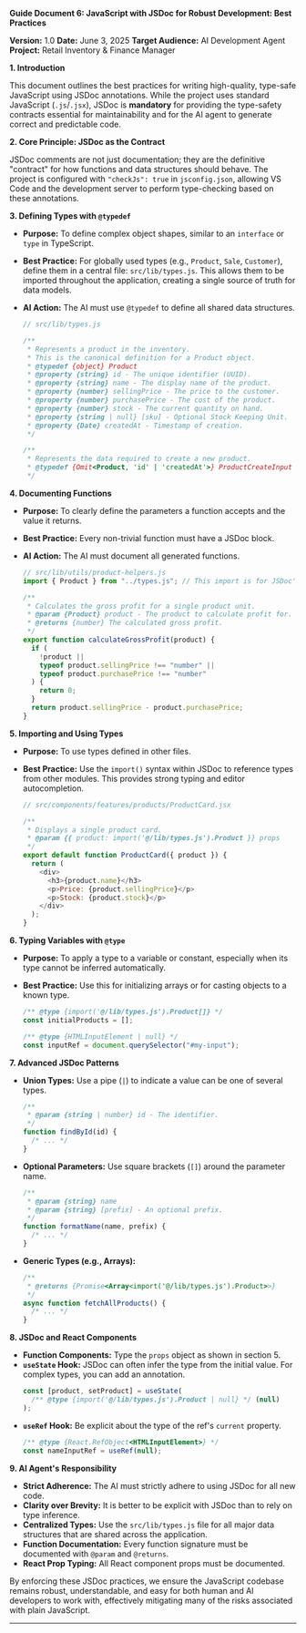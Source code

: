 **Guide Document 6: JavaScript with JSDoc for Robust Development: Best Practices**

**Version:** 1.0
**Date:** June 3, 2025
**Target Audience:** AI Development Agent
**Project:** Retail Inventory & Finance Manager

**1. Introduction**

This document outlines the best practices for writing high-quality, type-safe JavaScript using JSDoc annotations. While the project uses standard JavaScript (`.js`/`.jsx`), JSDoc is **mandatory** for providing the type-safety contracts essential for maintainability and for the AI agent to generate correct and predictable code.

**2. Core Principle: JSDoc as the Contract**

JSDoc comments are not just documentation; they are the definitive "contract" for how functions and data structures should behave. The project is configured with `"checkJs": true` in `jsconfig.json`, allowing VS Code and the development server to perform type-checking based on these annotations.

**3. Defining Types with `@typedef`**

- **Purpose:** To define complex object shapes, similar to an `interface` or `type` in TypeScript.
- **Best Practice:** For globally used types (e.g., `Product`, `Sale`, `Customer`), define them in a central file: `src/lib/types.js`. This allows them to be imported throughout the application, creating a single source of truth for data models.
- **AI Action:** The AI must use `@typedef` to define all shared data structures.

  ```javascript
  // src/lib/types.js

  /**
   * Represents a product in the inventory.
   * This is the canonical definition for a Product object.
   * @typedef {object} Product
   * @property {string} id - The unique identifier (UUID).
   * @property {string} name - The display name of the product.
   * @property {number} sellingPrice - The price to the customer.
   * @property {number} purchasePrice - The cost of the product.
   * @property {number} stock - The current quantity on hand.
   * @property {string | null} [sku] - Optional Stock Keeping Unit.
   * @property {Date} createdAt - Timestamp of creation.
   */

  /**
   * Represents the data required to create a new product.
   * @typedef {Omit<Product, 'id' | 'createdAt'>} ProductCreateInput
   */
  ```

**4. Documenting Functions**

- **Purpose:** To clearly define the parameters a function accepts and the value it returns.
- **Best Practice:** Every non-trivial function must have a JSDoc block.
- **AI Action:** The AI must document all generated functions.

  ```javascript
  // src/lib/utils/product-helpers.js
  import { Product } from "../types.js"; // This import is for JSDoc's benefit

  /**
   * Calculates the gross profit for a single product unit.
   * @param {Product} product - The product to calculate profit for.
   * @returns {number} The calculated gross profit.
   */
  export function calculateGrossProfit(product) {
    if (
      !product ||
      typeof product.sellingPrice !== "number" ||
      typeof product.purchasePrice !== "number"
    ) {
      return 0;
    }
    return product.sellingPrice - product.purchasePrice;
  }
  ```

**5. Importing and Using Types**

- **Purpose:** To use types defined in other files.
- **Best Practice:** Use the `import()` syntax within JSDoc to reference types from other modules. This provides strong typing and editor autocompletion.

  ```javascript
  // src/components/features/products/ProductCard.jsx

  /**
   * Displays a single product card.
   * @param {{ product: import('@/lib/types.js').Product }} props
   */
  export default function ProductCard({ product }) {
    return (
      <div>
        <h3>{product.name}</h3>
        <p>Price: {product.sellingPrice}</p>
        <p>Stock: {product.stock}</p>
      </div>
    );
  }
  ```

**6. Typing Variables with `@type`**

- **Purpose:** To apply a type to a variable or constant, especially when its type cannot be inferred automatically.
- **Best Practice:** Use this for initializing arrays or for casting objects to a known type.

  ```javascript
  /** @type {import('@/lib/types.js').Product[]} */
  const initialProducts = [];

  /** @type {HTMLInputElement | null} */
  const inputRef = document.querySelector("#my-input");
  ```

**7. Advanced JSDoc Patterns**

- **Union Types:** Use a pipe (`|`) to indicate a value can be one of several types.
  ```javascript
  /**
   * @param {string | number} id - The identifier.
   */
  function findById(id) {
    /* ... */
  }
  ```
- **Optional Parameters:** Use square brackets (`[]`) around the parameter name.
  ```javascript
  /**
   * @param {string} name
   * @param {string} [prefix] - An optional prefix.
   */
  function formatName(name, prefix) {
    /* ... */
  }
  ```
- **Generic Types (e.g., Arrays):**
  ```javascript
  /**
   * @returns {Promise<Array<import('@/lib/types.js').Product>>}
   */
  async function fetchAllProducts() {
    /* ... */
  }
  ```

**8. JSDoc and React Components**

- **Function Components:** Type the `props` object as shown in section 5.
- **`useState` Hook:** JSDoc can often infer the type from the initial value. For complex types, you can add an annotation.
  ```javascript
  const [product, setProduct] = useState(
    /** @type {import('@/lib/types.js').Product | null} */ (null)
  );
  ```
- **`useRef` Hook:** Be explicit about the type of the ref's `current` property.
  ```javascript
  /** @type {React.RefObject<HTMLInputElement>} */
  const nameInputRef = useRef(null);
  ```

**9. AI Agent's Responsibility**

- **Strict Adherence:** The AI must strictly adhere to using JSDoc for all new code.
- **Clarity over Brevity:** It is better to be explicit with JSDoc than to rely on type inference.
- **Centralized Types:** Use the `src/lib/types.js` file for all major data structures that are shared across the application.
- **Function Documentation:** Every function signature must be documented with `@param` and `@returns`.
- **React Prop Typing:** All React component props must be documented.

By enforcing these JSDoc practices, we ensure the JavaScript codebase remains robust, understandable, and easy for both human and AI developers to work with, effectively mitigating many of the risks associated with plain JavaScript.

---
